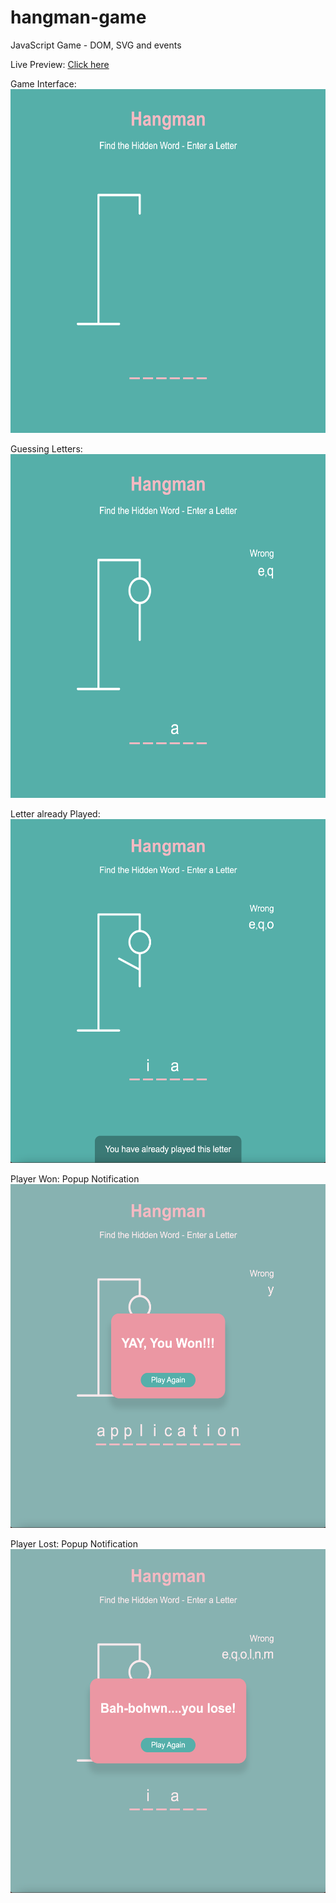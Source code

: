 # hangman-game
JavaScript Game - DOM, SVG and events

Live Preview: [Click here](https://nicolegeorge.github.io/hangman-game/)

Game Interface: </br>
<a href="#" rel="nofollow"><img height="550" src="https://github.com/NicoleGeorge/hangman-game/blob/main/img/Screen%20Shot%202021-03-07%20at%2010.35.38%20pm.png" style="max-width:100%;" target="_blank"></a>

Guessing Letters: </br>
<a href="#" rel="nofollow"><img height="550" src="https://github.com/NicoleGeorge/hangman-game/blob/main/img/Screen%20Shot%202021-03-07%20at%2010.35.47%20pm.png" style="max-width:100%;" target="_blank"></a>

Letter already Played: </br>
<a href="#" rel="nofollow"><img height="550" src="https://github.com/NicoleGeorge/hangman-game/blob/main/img/Screen%20Shot%202021-03-07%20at%2010.36.00%20pm.png" style="max-width:100%;" target="_blank"></a>

Player Won: Popup Notification </br>
<a href="#" rel="nofollow"><img height="550" src="https://github.com/NicoleGeorge/hangman-game/blob/main/img/Screen%20Shot%202021-03-07%20at%2010.36.39%20pm.png" style="max-width:100%;" target="_blank"></a>

Player Lost: Popup Notification </br>
<a href="#" rel="nofollow"><img height="550" src="https://github.com/NicoleGeorge/hangman-game/blob/main/img/Screen%20Shot%202021-03-07%20at%2010.36.15%20pm.png" style="max-width:100%;" target="_blank"></a>


